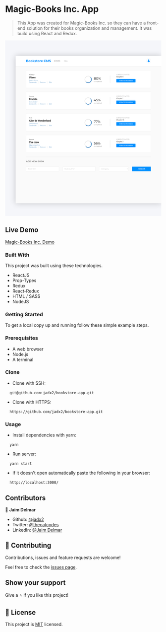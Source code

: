 # Magic-Books Inc. App

> This App was created for Magic-Books Inc. so they can have a front-end solution for their books organization and management. It was build using React and Redux.

![screenshot](./src/assets/images/screenshot.png)

## Live Demo

[Magic-Books Inc. Demo](https://jadx2-magic-books.herokuapp.com/)

### Built With

This project was built using these technologies.

- ReactJS
- Prop-Types
- Redux
- React-Redux
- HTML / SASS
- NodeJS

### Getting Started

To get a local copy up and running follow these simple example steps.

### Prerequisites

- A web browser
- Node.js
- A terminal

### Clone

- Clone with SSH:

```
  git@github.com:jadx2/bookstore-app.git
```

- Clone with HTTPS:

```
  https://github.com/jadx2/bookstore-app.git
```

### Usage

- Install dependencies with yarn:

```
  yarn
```

- Run server:

```
  yarn start
```

- If it doesn't open automatically paste the following in your browser:

```
  http://localhost:3000/
```

## Contributors

👤 **Jaim Delmar**

- Github: [@jadx2](https://github.com/jadx2/)
- Twitter: [@thecatcodes](https://twitter.com/thecatcodes)
- LinkedIn: [@Jaim Delmar](https://www.linkedin.com/in/jaimdelmar/)

## :handshake: Contributing

Contributions, issues and feature requests are welcome!

Feel free to check the [issues page](https://github.com/jadx2/bookstore-app/issues).

## Show your support

Give a :star: if you like this project!

## 📝 License

This project is [MIT](https://opensource.org/licenses/MIT) licensed.
